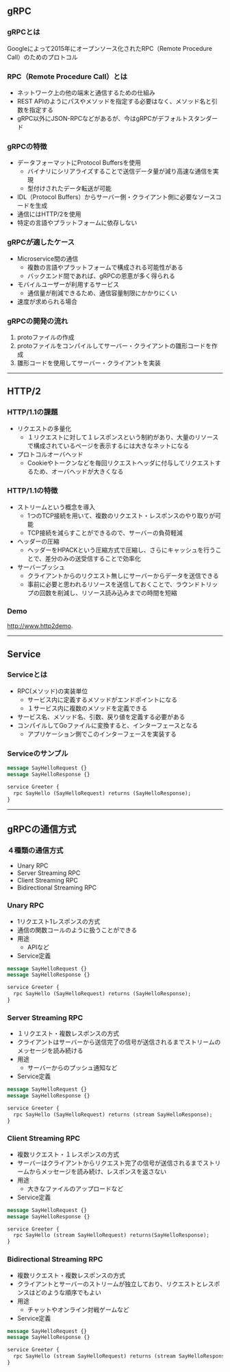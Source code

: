 ## gRPC

### gRPCとは
Googleによって2015年にオープンソース化されたRPC（Remote Procedure Call）のためのプロトコル

### RPC（Remote Procedure Call）とは
- ネットワーク上の他の端末と通信するための仕組み
- REST APIのようにパスやメソッドを指定する必要はなく、メソッド名と引数を指定する
- gRPC以外にJSON-RPCなどがあるが、今はgRPCがデフォルトスタンダード

### gRPCの特徴
- データフォーマットにProtocol Buffersを使用
  - バイナリにシリアライズすることで送信データ量が減り高速な通信を実現
  - 型付けされたデータ転送が可能
- IDL（Protocol Buffers）からサーバー側・クライアント側に必要なソースコードを生成
- 通信にはHTTP/2を使用
- 特定の言語やプラットフォームに依存しない

### gRPCが適したケース
- Microservice間の通信
  - 複数の言語やプラットフォームで構成される可能性がある
  - バックエンド間であれば、gRPCの恩恵が多く得られる
- モバイルユーザーが利用するサービス
  - 通信量が削減できるため、通信容量制限にかかりにくい
- 速度が求められる場合

### gRPCの開発の流れ
1. protoファイルの作成
1. protoファイルをコンパイルしてサーバー・クライアントの雛形コードを作成
1. 雛形コードを使用してサーバー・クライアントを実装

---

## HTTP/2

### HTTP/1.1の課題
- リクエストの多量化
  - １リクエストに対して１レスポンスという制約があり、大量のリソースで構成されているページを表示するには大きなネットになる
- プロトコルオーバヘッド
  - Cookieやトークンなどを毎回リクエストヘッダに付与してリクエストするため、オーバヘッドが大きくなる

### HTTP/1.1の特徴
- ストリームという概念を導入
  - 1つのTCP接続を用いて、複数のリクエスト・レスポンスのやり取りが可能
  - TCP接続を減らすことができるので、サーバーの負荷軽減
- ヘッダーの圧縮
  - ヘッダーをHPACKという圧縮方式で圧縮し、さらにキャッシュを行うことで、差分のみの送受信することで効率化
- サーバープッシュ
  - クライアントからのリクエスト無しにサーバーからデータを送信できる
  - 事前に必要と思われるリソースを送信しておくことで、ラウンドトリップの回数を削減し、リソース読み込みまでの時間を短縮

### Demo
http://www.http2demo.

---

## Service

### Serviceとは
- RPC(メソッド)の実装単位
  - サービス内に定義するメソッドがエンドポイントになる
  - １サービス内に複数のメソッドを定義できる
- サービス名、メソッド名、引数、戻り値を定義する必要がある
- コンパイルしてGoファイルに変換すると、インターフェースとなる
  - アプリケーション側でこのインターフェースを実装する

### Serviceのサンプル

```proto
message SayHelloRequest {}
message SayHelloResponse {}

service Greeter {
  rpc SayHello (SayHelloRequest) returns (SayHelloResponse);
}
```

---

## gRPCの通信方式

### ４種類の通信方式
- Unary RPC
- Server Streaming RPC
- Client Streaming RPC
- Bidirectional Streaming RPC

### Unary RPC
- 1リクエスト1レスポンスの方式
- 通信の関数コールのように扱うことができる
- 用途
  - APIなど
- Service定義

```proto
message SayHelloRequest {}
message SayHelloResponse {}

service Greeter {
  rpc SayHello (SayHelloRequest) returns (SayHelloResponse);
}
```

### Server Streaming RPC
- １リクエスト・複数レスポンスの方式
- クライアントはサーバーから送信完了の信号が送信されるまでストリームのメッセージを読み続ける
- 用途
  - サーバーからのプッシュ通知など
- Service定義

```proto
message SayHelloRequest {}
message SayHelloResponse {}

service Greeter {
  rpc SayHello (SayHelloRequest) returns (stream SayHelloResponse);
}
```

### Client Streaming RPC
- 複数リクエスト・１レスポンスの方式
- サーバーはクライアントからリクエスト完了の信号が送信されるまでストリームからメッセージを読み続け、レスポンスを返さない
- 用途
  - 大きなファイルのアップロードなど
- Service定義

```proto
message SayHelloRequest {}
message SayHelloResponse {}

service Greeter {
  rpc SayHello (stream SayHelloRequest) returns(SayHelloResponse);
}
```

### Bidirectional Streaming RPC
- 複数リクエスト・複数レスポンスの方式
- クライアントとサーバーのストリームが独立しており、リクエストとレスポンスはどのような順序でもよい
- 用途
  - チャットやオンライン対戦ゲームなど
- Service定義

```proto
message SayHelloRequest {}
message SayHelloResponse {}

service Greeter {
  rpc SayHello (stream SayHelloRequest) returns (stream SayHelloResponse);
}
```
